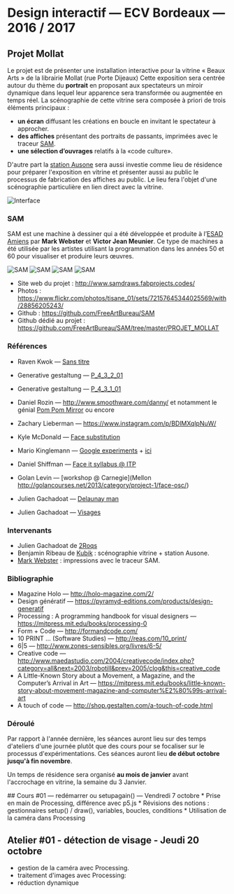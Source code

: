 Design interactif — ECV Bordeaux — 2016 / 2017
===============================================

## Projet Mollat
Le projet est de présenter une installation interactive pour la vitrine « Beaux Arts » de la librairie Mollat (rue Porte Dijeaux)
Cette exposition sera centrée autour du thème du **portrait** en proposant aux spectateurs un miroir dynamique dans lequel leur apparence
sera transformée ou augmentée en temps réel. La scénographie de cette vitrine sera composée à priori de trois éléments principaux : 
* **un écran** diffusant les créations en boucle en invitant le spectateur à approcher.
* **des affiches** présentant des portraits de passants, imprimées avec le traceur [SAM](http://www.samdraws.fabprojects.codes/).
* **une sélection d’ouvrages** relatifs à la «code culture».

D'autre part la [station Ausone](http://www.station-ausone.com/) sera aussi investie comme lieu de résidence pour préparer l'exposition en vitrine et présenter aussi au public
le processus de fabrication des affiches au public. Le lieu fera l'objet d'une scénographie particulière en lien direct avec la vitrine. 

![Interface](http://v3ga.github.io/Images/Cours_ECV_Bordeaux_2017/Mollat_vitrine_beaux_arts.jpg)

### SAM
SAM est une machine à dessiner qui a été développée et produite à l’[ESAD Amiens](http://www.esad-amiens.fr/) par **Mark Webster** et **Victor Jean Meunier**. 
Ce type de machines a été utilisée par les artistes utilisant la programmation dans les années 50 et 60 pour visualiser et produire leurs œuvres.

![SAM](https://c2.staticflickr.com/3/2906/14682805705_5c23134172_c.jpg)
![SAM](https://c8.staticflickr.com/6/5612/29774928991_cabf60127a_m.jpg)
![SAM](https://c2.staticflickr.com/9/8306/29124170841_6a88f20956_m.jpg)
![SAM](https://c2.staticflickr.com/6/5080/29984061465_d340c89cb2_m.jpg)

* Site web du projet : http://www.samdraws.fabprojects.codes/
* Photos : https://www.flickr.com/photos/tisane_01/sets/72157645344025569/with/28856205243/
* Github : https://github.com/FreeArtBureau/SAM
* Github dédié au projet : https://github.com/FreeArtBureau/SAM/tree/master/PROJET_MOLLAT

### Références
* Raven Kwok — [Sans titre](https://www.facebook.com/ravenkwok.art/videos/606638642830167/)
* Generative gestaltung — [P_4_3_2_01](http://www.generative-gestaltung.de/P_4_3_2_01)
* Generative gestaltung — [P_4_3_1_01](http://www.generative-gestaltung.de/P_4_3_1_01)
* Daniel Rozin — http://www.smoothware.com/danny/ et notamment le génial [Pom Pom Mirror](http://www.bitforms.com/rozin/pompom-mirror) ou encore 
* Zachary Lieberman — https://www.instagram.com/p/BDlMXqlpNuW/
* Kyle McDonald — [Face substitution](https://vimeo.com/29348533)
* Mario Kinglemann — [Google experiments](https://www.fastcodesign.com/3062016/this-neural-network-makes-human-faces-from-scratch-and-theyre-terrifying) + [ici](http://prostheticknowledge.tumblr.com/post/147652093136/neural-network-portraits-examples-of-images-from)

* Daniel Shiffman — [Face it syllabus @ ITP](https://github.com/shiffman/Face-It)
* Golan Levin — [workshop @ Carnegie](Mellon http://golancourses.net/2013/category/project-1/face-osc/)
* Julien Gachadoat — [Delaunay man](https://www.flickr.com/photos/v3ga/15820575937/in/dateposted-public/)
* Julien Gachadoat — [Visages](http://www.v3ga.net/blog2/2014/03/visages/)

### Intervenants
* Julien Gachadoat de [2Roqs](http://www.2roqs.fr)
* Benjamin Ribeau de [Kubik](http://kubik.fr/) : scénographie vitrine + station Ausone.
* [Mark Webster](http://mwebster.flavors.me/) : impressions avec le traceur SAM.

### Bibliographie
* Magazine Holo — http://holo-magazine.com/2/
* Design génératif — https://pyramyd-editions.com/products/design-generatif
* Processing : A programming handbook for visual designers — https://mitpress.mit.edu/books/processing-0
* Form + Code — http://formandcode.com/
* 10 PRINT ... (Software Studies) — http://reas.com/10_print/
* 6|5 — http://www.zones-sensibles.org/livres/6-5/
* Creative code — http://www.maedastudio.com/2004/creativecode/index.php?category=all&next=2003/robotill&prev=2005/clog&this=creative_code
* A Little-Known Story about a Movement, a Magazine, and the Computer’s Arrival in Art — https://mitpress.mit.edu/books/little-known-story-about-movement-magazine-and-computer%E2%80%99s-arrival-art
* A touch of code — http://shop.gestalten.com/a-touch-of-code.html

### Déroulé
Par rapport à l'année dernière, les séances auront lieu sur des temps d'ateliers d'une journée plutôt que des cours pour se focaliser sur 
le processus d'expérimentations. Ces séances auront lieu **de début octobre jusqu'à fin novembre**.

Un temps de résidence sera organisé **au mois de janvier** avant l'accrochage en vitrine, la semaine du 3 Janvier. 

<a name="cours01" />
## Cours #01 — redémarrer ou setupagain() — Vendredi 7 octobre
* Prise en main de Processing, différence avec p5.js
* Révisions des notions : gestionnaires setup() / draw(), variables, boucles, conditions
* Utilisation de la caméra dans Processing

## Atelier #01 - détection de visage - Jeudi 20 octobre
* gestion de la caméra avec Processing.
* traitement d'images avec Processing: 
 * réduction dynamique

